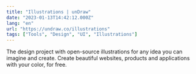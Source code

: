 ```yaml
---
title: "Illustrations | unDraw"
date: "2023-01-13T14:42:12.000Z"
lang: "en"
url: "https://undraw.co/illustrations"
tags: ["Tools", "Design", "UI", "Illustrations"]
---
```


The design project with open-source illustrations for any idea you can imagine and create. Create beautiful websites, products and applications with your color, for free.
